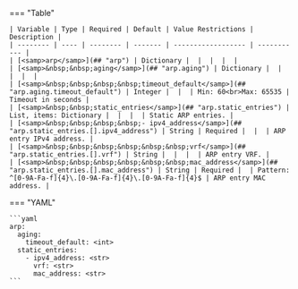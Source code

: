 <!--
  ~ Copyright (c) 2023 Arista Networks, Inc.
  ~ Use of this source code is governed by the Apache License 2.0
  ~ that can be found in the LICENSE file.
  -->
=== "Table"

    | Variable | Type | Required | Default | Value Restrictions | Description |
    | -------- | ---- | -------- | ------- | ------------------ | ----------- |
    | [<samp>arp</samp>](## "arp") | Dictionary |  |  |  |  |
    | [<samp>&nbsp;&nbsp;aging</samp>](## "arp.aging") | Dictionary |  |  |  |  |
    | [<samp>&nbsp;&nbsp;&nbsp;&nbsp;timeout_default</samp>](## "arp.aging.timeout_default") | Integer |  |  | Min: 60<br>Max: 65535 | Timeout in seconds |
    | [<samp>&nbsp;&nbsp;static_entries</samp>](## "arp.static_entries") | List, items: Dictionary |  |  |  | Static ARP entries. |
    | [<samp>&nbsp;&nbsp;&nbsp;&nbsp;- ipv4_address</samp>](## "arp.static_entries.[].ipv4_address") | String | Required |  |  | ARP entry IPv4 address. |
    | [<samp>&nbsp;&nbsp;&nbsp;&nbsp;&nbsp;&nbsp;vrf</samp>](## "arp.static_entries.[].vrf") | String |  |  |  | ARP entry VRF. |
    | [<samp>&nbsp;&nbsp;&nbsp;&nbsp;&nbsp;&nbsp;mac_address</samp>](## "arp.static_entries.[].mac_address") | String | Required |  | Pattern: ^[0-9A-Fa-f]{4}\.[0-9A-Fa-f]{4}\.[0-9A-Fa-f]{4}$ | ARP entry MAC address. |

=== "YAML"

    ```yaml
    arp:
      aging:
        timeout_default: <int>
      static_entries:
        - ipv4_address: <str>
          vrf: <str>
          mac_address: <str>
    ```
